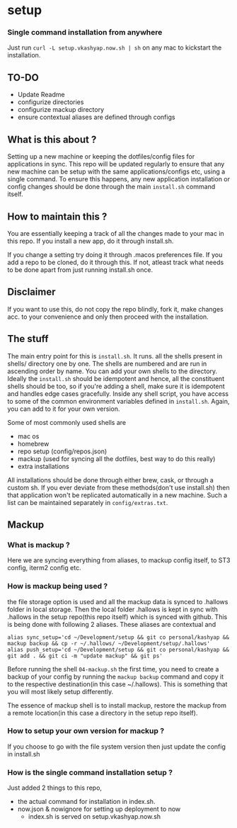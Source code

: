 # setup

### Single command installation from anywhere
Just run `curl -L setup.vkashyap.now.sh | sh`  on any mac to kickstart the installation.

## TO-DO
+ Update Readme
+ configurize directories
+ configurize mackup directory
+ ensure contextual aliases are defined through configs

## What is this about ?
Setting up a new machine or keeping the dotfiles/config files for applications in sync. This repo will be updated regularly to ensure that any new machine can be setup with the same applications/configs etc, using a single command. To ensure this happens, any new application installation or config changes should be done through the main `install.sh` command itself.

## How to maintain this ?
You are essentially keeping a track of all the changes made to your mac in this repo. If you install a new app, do it through install.sh.

If you change a setting try doing it through .macos preferences file.
If you add a repo to be cloned, do it through this.
If not, atleast track what needs to be done apart from just running install.sh once.

## Disclaimer
If you want to use this, do not copy the repo blindly, fork it, make changes acc. to your convenience and only then proceed with the installation.

## The stuff
The main entry point for this is `install.sh`. It runs. all the shells present in shells/ directory one by one. The shells are numbered and are run in ascending order by name. You can add your own shells to the directory. Ideally the `install.sh` should be idempotent and hence, all the constituent shells should be too, so if you're adding a shell, make sure it is idempotent and handles edge cases gracefully. Inside any shell script, you have access to some of the common environment variables defined in `install.sh`. Again, you can add to it for your own version.

Some of most commonly used shells are
  + mac os
  + homebrew
  + repo setup (config/repos.json)
  + mackup (used for syncing all the dotfiles, best way to do this really)
  + extra installations

All installations should be done through either brew, cask, or through a custom sh.
If you ever deviate from these methods(don't use install.sh) then that application won't be replicated automatically in a new machine. Such a list can be maintained separately in `config/extras.txt`.

## Mackup
### What is mackup ?
Here we are syncing everything from aliases, to mackup config itself, to ST3 config, iterm2 config etc.
### How is mackup being used ?
the file storage option is used and all the mackup data is synced to .hallows folder in local storage.
Then the local folder .hallows is kept in sync with .hallows in the setup repo(this repo itself) which is synced with github. This is being done with following 2 aliases. These aliases are contextual and
```
alias sync_setup='cd ~/Development/setup && git co personal/kashyap && mackup backup && cp -r ~/.hallows/ ~/Development/setup/.hallows'
alias push_setup='cd ~/Development/setup && git co personal/kashyap && git add . && git ci -m "update mackup" && git ps'
```
Before running the shell `04-mackup.sh` the first time,  you need to create a backup of your config by running the `mackup backup` command and copy it to the respective destination(in this case ~/.hallows). This is something that you will most likely setup differently.

The essence of mackup shell is to install mackup, restore the mackup from a remote location(in this case a directory in the setup repo itself).
### How to setup your own version for mackup ?
If you choose to go with the file system version then just update the config in install.sh

### How is the single command installation setup ?
Just added 2 things to this repo,
+ the actual command for installation in index.sh.
+ now.json & nowignore for setting up deployment to now
  + index.sh is served on setup.vkashyap.now.sh